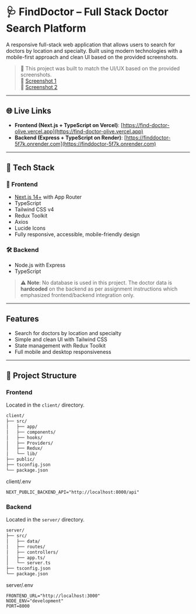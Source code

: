 # 🩺 FindDoctor – Full Stack Doctor Search Platform

A responsive full-stack web application that allows users to search for doctors by location and specialty. Built using modern technologies with a mobile-first approach and clean UI based on the provided screenshots.

> 📸 This project was built to match the UI/UX based on the provided screenshots.  
> 🔗 [Screenshot 1](https://example.com/screenshot1)  
> 🔗 [Screenshot 2](https://example.com/screenshot2)

---

## 🌐 Live Links

- **Frontend (Next.js + TypeScript on Vercel)**: [https://find-doctor-olive.vercel.app](https://find-doctor-olive.vercel.app)
- **Backend (Express + TypeScript on Render)**: [https://finddoctor-5f7k.onrender.com](https://finddoctor-5f7k.onrender.com)

---

## 🧩 Tech Stack

### 🚀 Frontend

- [Next.js 14+](https://nextjs.org/) with App Router
- TypeScript
- Tailwind CSS v4
- Redux Toolkit
- Axios
- Lucide Icons
- Fully responsive, accessible, mobile-friendly design

### 🛠️ Backend

- Node.js with Express
- TypeScript

> ⚠️ **Note**: No database is used in this project. The doctor data is **hardcoded** on the backend as per assignment instructions which emphasized frontend/backend integration only.

---

## Features

- Search for doctors by location and specialty
- Simple and clean UI with Tailwind CSS
- State management with Redux Toolkit
- Full mobile and desktop responsiveness

---

## 📁 Project Structure

### Frontend

Located in the `client/` directory.

```bash
client/
├── src/
│   ├── app/
│   ├── components/
│   ├── hooks/
│   ├── Providers/
│   ├── Redux/
│   └── lib/
├── public/
├── tsconfig.json
└── package.json
```

client/.env

```
NEXT_PUBLIC_BACKEND_API="http://localhost:8000/api"
```

### Backend

Located in the `server/` directory.

```bash
server/
├── src/
│   ├── data/
│   ├── routes/
│   ├── controllers/
│   ├── app.ts/
│   └── server.ts
├── tsconfig.json
└── package.json
```

server/.env

```
FRONTEND_URL="http://localhost:3000"
NODE_ENV="development"
PORT=8000
```
